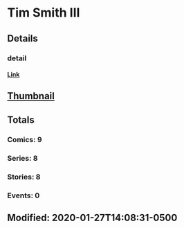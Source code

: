 # Tim  Smith III
## Details
### detail
#### [Link](http://marvel.com/comics/creators/13515/tim_smith_3?utm_campaign=apiRef&utm_source=225578a89fc76f3d20fbffda5d17a88d)
## [Thumbnail](http://i.annihil.us/u/prod/marvel/i/mg/b/40/image_not_available.jpg)
## Totals
### Comics: 9
### Series: 8
### Stories: 8
### Events: 0
## Modified: 2020-01-27T14:08:31-0500